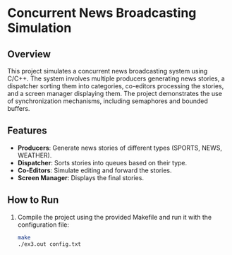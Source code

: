 # Concurrent News Broadcasting Simulation

## Overview

This project simulates a concurrent news broadcasting system using C/C++. The system involves multiple producers generating news stories, a dispatcher sorting them into categories, co-editors processing the stories, and a screen manager displaying them. The project demonstrates the use of synchronization mechanisms, including semaphores and bounded buffers.

## Features

- **Producers**: Generate news stories of different types (SPORTS, NEWS, WEATHER).
- **Dispatcher**: Sorts stories into queues based on their type.
- **Co-Editors**: Simulate editing and forward the stories.
- **Screen Manager**: Displays the final stories.

## How to Run

1. Compile the project using the provided Makefile and run it with the configuration file:
   ```bash
   make
   ./ex3.out config.txt
